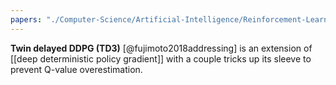 ```yaml
---
papers: "./Computer-Science/Artificial-Intelligence/Reinforcement-Learning/papers.bib"
---
```


**Twin delayed DDPG (TD3)** [@fujimoto2018addressing] is an extension of [[deep deterministic policy gradient]] with a couple tricks up its sleeve to prevent Q-value overestimation.
